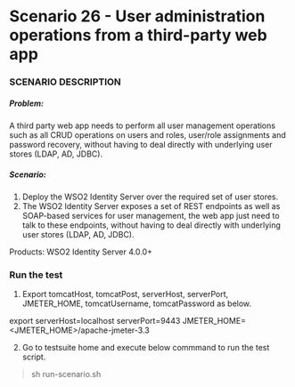 # Scenario 26 - User administration operations from a third-party web app

### SCENARIO DESCRIPTION

##### Problem:

A third party web app needs to perform all user management operations such as all CRUD operations on users and roles, user/role assignments and password recovery, without having to deal directly with underlying user stores (LDAP, AD, JDBC).


##### Scenario:

1. Deploy the WSO2 Identity Server over the required set of user stores.
2. The WSO2 Identity Server exposes a set of REST endpoints as well as SOAP-based services for user management, the web app just need to talk to these endpoints, without having to deal directly with underlying user stores (LDAP, AD, JDBC).

Products: WSO2 Identity Server 4.0.0+


### Run the test
1. Export tomcatHost, tomcatPost, serverHost, serverPort, JMETER_HOME, tomcatUsername, tomcatPassword as below. 

export serverHost=localhost serverPort=9443 JMETER_HOME= <JMETER_HOME>/apache-jmeter-3.3

2. Go to testsuite home and execute below commmand to run the test script. 

>sh run-scenario.sh



